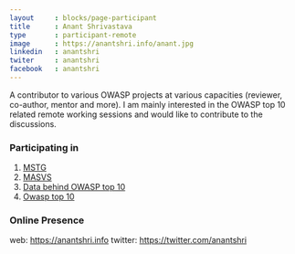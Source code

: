 ```yaml
---
layout     : blocks/page-participant
title      : Anant Shrivastava
type       : participant-remote
image      : https://anantshri.info/anant.jpg
linkedin   : anantshri
twiter     : anantshri
facebook   : anantshri
---
```


A contributor to various OWASP projects at various capacities (reviewer, co-author, mentor and more). I am mainly interested in the OWASP top 10 related remote working sessions and would like to contribute to the discussions.

### Participating in 
1. [MSTG](http://owaspsummit.org/Working-Sessions/Mobile-Security/MSTG.html)
2. [MASVS](http://owaspsummit.org/Working-Sessions/Mobile-Security/MASVS.html)
3. [Data behind OWASP top 10](http://owaspsummit.org/Working-Sessions/Owasp-Top-10-2017/Data-behind-OWASP-Top-10-2017.html)
4. [Owasp top 10](http://owaspsummit.org/Working-Sessions/Owasp-Top-10-2017/)

### Online Presence
web: https://anantshri.info
twitter: https://twitter.com/anantshri
